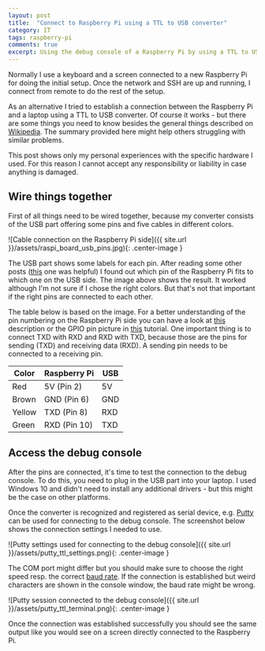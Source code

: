 ```yaml
---
layout: post
title:  "Connect to Raspberry Pi using a TTL to USB converter"
category: IT
tags: raspberry-pi
comments: true
excerpt: Using the debug console of a Raspberry Pi by using a TTL to USB converter is a helpful tool e.g. during setup. This post shows how to setup the connection.
---
```

Normally I use a keyboard and a screen connected to a new Raspberry Pi for doing the initial setup. Once the network and SSH are up and running, I connect from remote to do the rest of the setup. 

As an alternative I tried to establish a connection between the Raspberry Pi and a laptop using a TTL to USB converter. Of course it works - but there are some things you need to know besides the general things described on [Wikipedia][wiki-uart]. The summary provided here might help others struggling with similar problems.

This post shows only my personal experiences with the specific hardware I used. For this reason I cannot accept any responsibility or liability in case anything is damaged.

## Wire things together

First of all things need to be wired together, because my converter consists of the USB part offering some pins and five cables in different colors.

![Cable connection on the Raspberry Pi side]({{ site.url }}/assets/raspi_board_usb_pins.jpg){: .center-image }

The USB part shows some labels for each pin. After reading some other posts ([this][wiring] one was helpful) I found out which pin of the Raspberry Pi fits to which one on the USB side. The image above shows the result. It worked although I'm not sure if I chose the right colors. But that's not that important if the right pins are connected to each other. 

The table below is based on the image. For a better understanding of the pin numbering on the Raspberry Pi side you can have a look at [this][raspi-pins-1] description or the GPIO pin picture in [this][raspi-pins-2] tutorial. One important thing is to connect TXD with RXD and RXD with TXD, because those are the pins for sending (TXD) and receiving data (RXD). A sending pin needs to be connected to a receiving pin.

| Color  | Raspberry Pi | USB |
| -------|--------------|-----|
| Red    | 5V (Pin 2)   | 5V  |
| Brown  | GND (Pin 6)  | GND |
| Yellow | TXD (Pin 8)  | RXD |
| Green  | RXD (Pin 10) | TXD |

## Access the debug console

After the pins are connected, it's time to test the connection to the debug console. To do this, you need to plug in the USB part into your laptop. I used Windows 10 and didn't need to install any additional drivers - but this might be the case on other platforms.

Once the converter is recognized and registered as serial device, e.g. [Putty][putty] can be used for connecting to the debug console. The screenshot below shows the connection settings I needed to use.

![Putty settings used for connecting to the debug console]({{ site.url }}/assets/putty_ttl_settings.png){: .center-image }

The COM port might differ but you should make sure to choose the right speed resp. the correct [baud rate][wiki-baud]. If the connection is established but weird characters are shown in the console window, the baud rate might be wrong.

![Putty session connected to the debug console]({{ site.url }}/assets/putty_ttl_terminal.png){: .center-image }

Once the connection was established successfully you should see the same output like you would see on a screen directly connected to the Raspberry Pi.

[wiring]: https://raspberry.tips/raspberrypi-tutorials/raspberry-pi-konsolenkabel-verwenden-usb-serial/
[raspi-pins-1]: https://www.raspberrypi.org/documentation/usage/gpio-plus-and-raspi2/
[raspi-pins-2]: https://tutorials-raspberrypi.de/raspberry-pi-gpio-erklaerung-beginner-programmierung-lernen/
[wiki-uart]: https://en.wikipedia.org/wiki/Universal_asynchronous_receiver/transmitter
[wiki-baud]: https://en.wikipedia.org/wiki/Baud
[putty]: http://www.putty.org/